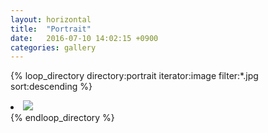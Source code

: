 ```yaml
---
layout: horizontal
title:  "Portrait"
date:   2016-07-10 14:02:15 +0900
categories: gallery
---
```


{% loop_directory directory:portrait iterator:image filter:*.jpg sort:descending %}
   <li><img src="{{site.url}}/portrait/{{ image }}.jpg" /></li>
{% endloop_directory %}